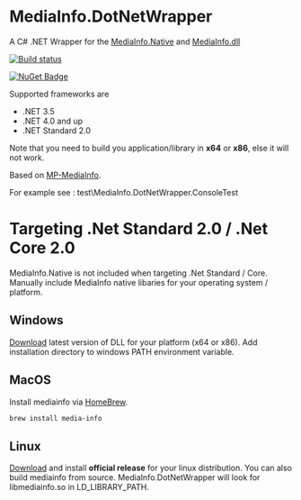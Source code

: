 # MediaInfo.DotNetWrapper
A C# .NET Wrapper for the [MediaInfo.Native](https://www.nuget.org/packages/MediaInfo.Native/) and [MediaInfo.dll](https://mediaarea.net/en/MediaInfo/Download/Windows)

[![Build status](https://ci.appveyor.com/api/projects/status/0fb53mu4p186got3?svg=true)](https://ci.appveyor.com/project/StefH/mediainfo-dotnetwrapper)

[![NuGet Badge](https://buildstats.info/nuget/Mediainfo.DotNetWrapper)](https://www.nuget.org/packages/Mediainfo.DotNetWrapper)

Supported frameworks are
- .NET 3.5
- .NET 4.0 and up
- .NET Standard 2.0

Note that you need to build you application/library in **x64** or **x86**, else it will not work.

Based on [MP-MediaInfo](https://github.com/yartat/MP-MediaInfo).

For example see : test\MediaInfo.DotNetWrapper.ConsoleTest

# Targeting .Net Standard 2.0 / .Net Core 2.0

MediaInfo.Native is not included when targeting .Net Standard / Core. Manually include MediaInfo native libaries for your operating system / platform.

## Windows

[Download](https://mediaarea.net/en/MediaInfo/Download/Windows) latest version of DLL for your platform (x64 or x86). Add installation directory to windows PATH environment variable.

## MacOS

Install mediainfo via [HomeBrew](https://brew.sh).

```bash
brew install media-info
```

## Linux

[Download](https://mediaarea.net/en/MediaInfo/Download) and install **official release** for your linux distribution. You can also build mediainfo from source. MediaInfo.DotNetWrapper will look for libmediainfo.so in LD_LIBRARY_PATH.
 